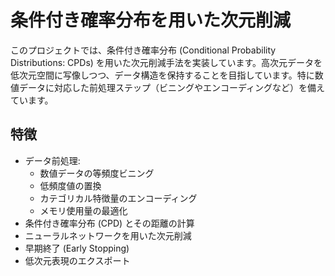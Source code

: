 # 条件付き確率分布を用いた次元削減

このプロジェクトでは、条件付き確率分布 (Conditional Probability Distributions: CPDs) を用いた次元削減手法を実装しています。高次元データを低次元空間に写像しつつ、データ構造を保持することを目指しています。特に数値データに対応した前処理ステップ（ビニングやエンコーディングなど）を備えています。

## 特徴

- データ前処理:
  - 数値データの等頻度ビニング
  - 低頻度値の置換
  - カテゴリカル特徴量のエンコーディング
  - メモリ使用量の最適化
- 条件付き確率分布 (CPD) とその距離の計算
- ニューラルネットワークを用いた次元削減
- 早期終了 (Early Stopping)
- 低次元表現のエクスポート
